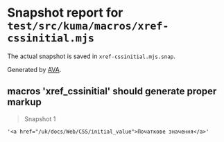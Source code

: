 # Snapshot report for `test/src/kuma/macros/xref-cssinitial.mjs`

The actual snapshot is saved in `xref-cssinitial.mjs.snap`.

Generated by [AVA](https://avajs.dev).

## macros 'xref_cssinitial' should generate proper markup

> Snapshot 1

    '<a href="/uk/docs/Web/CSS/initial_value">Початкове значення</a>'
